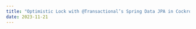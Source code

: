 ```yaml
---
title: "Optimistic Lock with @Transactional’s Spring Data JPA in Cockroach Database"
date: 2023-11-21
---
```

